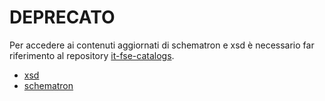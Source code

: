 # **DEPRECATO**

Per accedere ai contenuti aggiornati di schematron e xsd è necessario far riferimento al repository [it-fse-catalogs](https://github.com/ministero-salute/it-fse-catalogs).

* [xsd](https://github.com/ministero-salute/it-fse-catalogs/tree/main/schema)
* [schematron](https://github.com/ministero-salute/it-fse-catalogs/tree/main/schematron)

